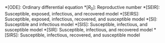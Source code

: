 *[ODE]: Ordinary differential equation
*[$R_0$]: Reproductive number
*[SEIR]: Susceptible, exposed, infectious, and recovered model
*[SEIRS]: Susceptible, exposed, infectious, recovered, and susceptible model
*[SI]: Susceptible and infectious model
*[SIS]: Susceptible, infectious, and susceptible model
*[SIR]: Susceptible, infectious, and recovered model
*[SIRS]: Susceptible, infectious, recovered, and susceptible model